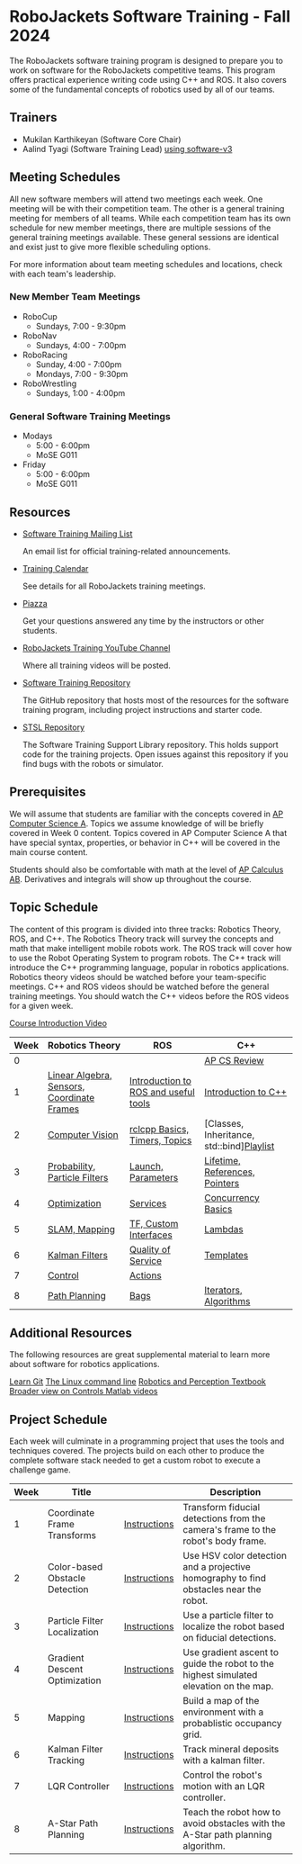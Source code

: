 # RoboJackets Software Training - Fall 2024

The RoboJackets software training program is designed to prepare you to work on software for the RoboJackets competitive teams. This program offers practical experience writing code using C++ and ROS. It also covers some of the fundamental concepts of robotics used by all of our teams.

## Trainers
- Mukilan Karthikeyan (Software Core Chair)
- Aalind Tyagi (Software Training Lead) [using software-v3](https://github.com/RoboJackets/software-training-v3)


## Meeting Schedules

All new software members will attend two meetings each week. One meeting will be with their competition team. The other is a general training meeting for members of all teams. While each competition team has its own schedule for new member meetings, there are multiple sessions of the general training meetings available. These general sessions are identical and exist just to give more flexible scheduling options.

For more information about team meeting schedules and locations, check with each team's leadership.

### New Member Team Meetings
- RoboCup
  - Sundays, 7:00 - 9:30pm
- RoboNav
  - Sundays, 4:00 - 7:00pm
- RoboRacing
  - Sunday, 4:00 - 7:00pm
  - Mondays, 7:00 - 9:30pm
- RoboWrestling
  - Sundays, 1:00 - 4:00pm


### General Software Training Meetings
- Modays
  - 5:00 - 6:00pm
  - MoSE G011
- Friday
  - 5:00 - 6:00pm
  - MoSE G011

## Resources

- [Software Training Mailing List](https://lists.gatech.edu/sympa/robojackets-training-sw)

  An email list for official training-related announcements.

- [Training Calendar](https://robojackets.org/calendar/action~month/cat_ids~12/request_format~html/)

  See details for all RoboJackets training meetings.

- [Piazza](https://piazza.com/class/l7889f6vhrf1nv)

  Get your questions answered any time by the instructors or other students.

- [RoboJackets Training YouTube Channel](https://www.youtube.com/channel/UCh3TLV-vQzzcWGQ4u2jsMOw)

  Where all training videos will be posted.

- [Software Training Repository](https://github.com/RoboJackets/software-training)

  The GitHub repository that hosts most of the resources for the software training program, including project instructions and starter code.

- [STSL Repository](https://github.com/RoboJackets/stsl)

  The Software Training Support Library repository. This holds support code for the training projects. Open issues against this repository if you find bugs with the robots or simulator.

## Prerequisites

We will assume that students are familiar with the concepts covered in [AP Computer Science A](https://apstudents.collegeboard.org/courses/ap-computer-science-a). Topics we assume knowledge of will be briefly covered in Week 0 content. Topics covered in AP Computer Science A that have special syntax, properties, or behavior in C++ will be covered in the main course content.

Students should also be comfortable with math at the level of [AP Calculus AB](https://apstudents.collegeboard.org/courses/ap-calculus-ab). Derivatives and integrals will show up throughout the course.

## Topic Schedule

The content of this program is divided into three tracks: Robotics Theory, ROS, and C++. The Robotics Theory track will survey the concepts and math that make intelligent mobile robots work. The ROS track will cover how to use the Robot Operating System to program robots. The C++ track will introduce the C++ programming language, popular in robotics applications.
Robotics theory videos should be watched before your team-specific meetings. C++ and ROS videos should be watched before the general training meetings. You should watch the C++ videos before the ROS videos for a given week.

[Course Introduction Video](https://youtu.be/LZ4-nDEAFcY)

Week | Robotics Theory | ROS | C++
--- | --- | --- | ---
0 | | | [AP CS Review](https://youtube.com/playlist?list=PL1R5gSylLha2AOCmSaLdDlBMug5XFNfwv)
1 | [Linear Algebra, Sensors, Coordinate Frames](https://youtube.com/playlist?list=PL1R5gSylLha2RjafLHG9lqNqZ2rzH_hdQ) | [Introduction to ROS and useful tools](https://youtube.com/playlist?list=PL1R5gSylLha0y1U3yHAkCYJXXL-GiJDwF) | [Introduction to C++](https://youtube.com/playlist?list=PL1R5gSylLha1TChL2Lkm6PQQnOPRSIpDK)
2 | [Computer Vision](https://youtube.com/playlist?list=PL1R5gSylLha0cFU3nGomLr8cIUaKun6bl) | [rclcpp Basics, Timers, Topics](https://youtube.com/playlist?list=PL1R5gSylLha0wxbvXIiNeEr12aoO_VX_8) | [Classes, Inheritance, std::bind][Playlist](https://youtube.com/playlist?list=PL1R5gSylLha3KemZ2wqInhNm-db8kR88r)
3 | [Probability, Particle Filters](https://youtube.com/playlist?list=PL1R5gSylLha2ylxbALvguW15qf-mHjsGm)  | [Launch, Parameters](https://youtube.com/playlist?list=PL1R5gSylLha3YMGovXmHZGn9wVrAChkxk) | [Lifetime, References, Pointers](https://youtube.com/playlist?list=PL1R5gSylLha2BEzoEGSt-EAmx4HbvQ7RZ)
4 | [Optimization](https://youtube.com/playlist?list=PL1R5gSylLha0975HYnqN-Jq4Jx0r7LiTu) | [Services](https://youtube.com/playlist?list=PL1R5gSylLha3QucE7Smr0-YvnV70fZkoq) | [Concurrency Basics](https://youtube.com/playlist?list=PL1R5gSylLha1B3HQldnfhFu4_rVZnW55q)
5 | [SLAM, Mapping](https://www.youtube.com/watch?v=CgiVz-KMBH0&list=PL1R5gSylLha1cX02r8hiMA85vPmfSYHP_) | [TF, Custom Interfaces](https://youtube.com/playlist?list=PL1R5gSylLha2od_7P9YuSSLsKCd3vtCY7) | [Lambdas](https://youtube.com/playlist?list=PL1R5gSylLha1huMeonsTMxqU8DE7m_zWh)
6 | [Kalman Filters](https://youtube.com/playlist?list=PL1R5gSylLha0j_tmn3YhTTs90-pUFuZH9) | [Quality of Service](https://youtube.com/playlist?list=PL1R5gSylLha0IvTKCOckpL5QvVB4Hn-97) | [Templates](https://youtube.com/playlist?list=PL1R5gSylLha3kQMd1tIxDywbOWNNYaiJM)
7 | [Control](https://youtube.com/playlist?list=PL1R5gSylLha3nYaE3PTmJIon7GgIxzr_M) | [Actions](https://youtube.com/playlist?list=PL1R5gSylLha1qUf5ngWco_EnNfYsTzAUc) |
8 | [Path Planning](https://youtube.com/playlist?list=PL1R5gSylLha1epFZYz_z2BKO0sSXNPcjM) | [Bags](https://youtube.com/playlist?list=PL1R5gSylLha2i-XmvxwzfPgBKSJ6EKcF4) | [Iterators, Algorithms](https://youtube.com/playlist?list=PL1R5gSylLha1l1f8OcxXCVtnh6XmPzFzU)


<!-- Coming Soon: 
- What is Docker?
- How to use Git Effectively
- C++ practice 
  - indexing, sorting, mattrix operations -->


## Additional Resources
The following resources are great supplemental material to learn more about software for robotics applications.

[Learn Git](https://learngitbranching.js.org/?locale=en_US)
[The Linux command line](https://ubuntu.com/tutorials/command-line-for-beginners#1-overview)
[Robotics and Perception Textbook](https://www.roboticsbook.org/intro.html)
[Broader view on Controls Matlab videos ](https://www.mathworks.com/videos/tech-talks.html)
<!-- [Nvidia's Isaac ROS](https://developer.nvidia.com/isaac/ros) -->

<!-- 
Week | Robotics Theory | ROS | C++ 
--- | --- | --- | ---
0 | | | [Playlist](https://youtube.com/playlist?list=PL1R5gSylLha2AOCmSaLdDlBMug5XFNfwv)
1 | [Playlist](https://youtube.com/playlist?list=PL1R5gSylLha2RjafLHG9lqNqZ2rzH_hdQ) | [Playlist](https://youtube.com/playlist?list=PL1R5gSylLha0y1U3yHAkCYJXXL-GiJDwF) |[Playlist](https://youtube.com/playlist?list=PL1R5gSylLha1TChL2Lkm6PQQnOPRSIpDK)

2 | [Playlist](https://youtube.com/playlist?list=PL1R5gSylLha0cFU3nGomLr8cIUaKun6bl) | [Playlist](https://youtube.com/playlist?list=PL1R5gSylLha0wxbvXIiNeEr12aoO_VX_8) |[Playlist](https://youtube.com/playlist?list=PL1R5gSylLha3KemZ2wqInhNm-db8kR88r)

3 | [Playlist](https://youtube.com/playlist?list=PL1R5gSylLha2ylxbALvguW15qf-mHjsGm) | [Playlist](https://youtube.com/playlist?list=PL1R5gSylLha3YMGovXmHZGn9wVrAChkxk)| [Playlist](https://youtube.com/playlist?list=PL1R5gSylLha2BEzoEGSt-EAmx4HbvQ7RZ)

4 | [Playlist](https://youtube.com/playlist?list=PL1R5gSylLha0975HYnqN-Jq4Jx0r7LiTu) | [Playlist](https://youtube.com/playlist?list=PL1R5gSylLha3QucE7Smr0-YvnV70fZkoq)| [Playlist](https://youtube.com/playlist?list=PL1R5gSylLha1B3HQldnfhFu4_rVZnW55q)

5 | [Playlist](https://www.youtube.com/watch?v=CgiVz-KMBH0&list=PL1R5gSylLha1cX02r8hiMA85vPmfSYHP_) | [Playlist](https://youtube.com/playlist?list=PL1R5gSylLha2od_7P9YuSSLsKCd3vtCY7) |[Playlist](https://youtube.com/playlist?list=PL1R5gSylLha1huMeonsTMxqU8DE7m_zWh)

6 | [Playlist](https://youtube.com/playlist?list=PL1R5gSylLha0j_tmn3YhTTs90-pUFuZH9) | [Playlist](https://youtube.com/playlist?list=PL1R5gSylLha0IvTKCOckpL5QvVB4Hn-97)| [Playlist](https://youtube.com/playlist?list=PL1R5gSylLha3kQMd1tIxDywbOWNNYaiJM)

7 | [Playlist](https://youtube.com/playlist?list=PL1R5gSylLha3nYaE3PTmJIon7GgIxzr_M) | [Playlist](https://youtube.com/playlist?list=PL1R5gSylLha1qUf5ngWco_EnNfYsTzAUc) | No C++ videos this week 

8 | [Playlist](https://youtube.com/playlist?list=PL1R5gSylLha1epFZYz_z2BKO0sSXNPcjM) | [Playlist](https://youtube.com/playlist?list=PL1R5gSylLha2i-XmvxwzfPgBKSJ6EKcF4) |[Playlist](https://youtube.com/playlist?list=PL1R5gSylLha1l1f8OcxXCVtnh6XmPzFzU) -->

## Project Schedule

Each week will culminate in a programming project that uses the tools and techniques covered. The projects build on each other to produce the complete software stack needed to get a custom robot to execute a challenge game.

Week | Title |  | Description
--- | --- | --- | ---
1 | Coordinate Frame Transforms | [Instructions](projects/week_1/Instructions.md) | Transform fiducial detections from the camera's frame to the robot's body frame.
2 | Color-based Obstacle Detection | [Instructions](projects/week_2/Instructions.md) | Use HSV color detection and a projective homography to find obstacles near the robot.
3 | Particle Filter Localization | [Instructions](projects/week_3/Instructions.md) | Use a particle filter to localize the robot based on fiducial detections.
4 | Gradient Descent Optimization | [Instructions](projects/week_4/Instructions.md) | Use gradient ascent to guide the robot to the highest simulated elevation on the map.
5 | Mapping | [Instructions](projects/week_5/Instructions.md) | Build a map of the environment with a probablistic occupancy grid.
6 | Kalman Filter Tracking | [Instructions](projects/week_6/Instructions.md) | Track mineral deposits with a kalman filter.
7 | LQR Controller | [Instructions](projects/week_7/Instructions.md) | Control the robot's motion with an LQR controller.
8 | A-Star Path Planning | [Instructions](projects/week_8/Instructions.md) | Teach the robot how to avoid obstacles with the A-Star path planning algorithm.
